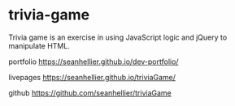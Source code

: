 # trivia-game

Trivia game is an exercise in using JavaScript logic and jQuery to manipulate HTML.

portfolio   https://seanhellier.github.io/dev-portfolio/

livepages   https://seanhellier.github.io/triviaGame/

github      https://github.com/seanhellier/triviaGame

